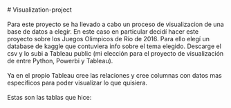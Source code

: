 <br /> # Visualization-project <br />
<br /> Para este proyecto se ha llevado a cabo un proceso de visualizacion de una base de datos a elegir. En este caso en particular decidí hacer este proyecto sobre los Juegos Olimpicos de Río de 2016. Para ello elegí un database de kaggle que contuviera info sobre el tema elegido. Descarge el csv y lo subi a Tableau public (mi elección para el proyecto de visualización de entre Python, Powerbi y Tableau). <br />
<br /> Ya en el propio Tableau cree las relaciones y cree columnas con datos mas especificos para poder visualizar lo que quisiera. <br />
<br /> Estas son las tablas que hice: <br />
<br /> 
